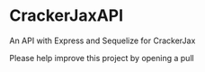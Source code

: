 # CrackerJaxAPI
An API with Express and Sequelize for CrackerJax

Please help improve this project by opening a pull
